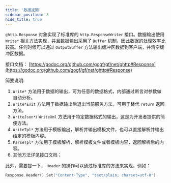 ```yaml
---
title: '数据返回'
sidebar_position: 3
hide_title: true
---
```


`ghttp.Response` 对象实现了标准库的 `http.ResponseWriter` 接口。数据输出使用 `Write*` 相关方法实现，并且数据输出采用了 `Buffer` 机制，因此数据的处理效率比较高。任何时候可以通过 `OutputBuffer` 方法输出缓冲区数据到客户端，并清空缓冲区数据。

接口文档： [https://godoc.org/github.com/gogf/gf/net/ghttp#Response](https://godoc.org/github.com/gogf/gf/net/ghttp#Response)

简要说明:

1. `Write*` 方法用于数据的输出，可为任意的数据格式，内部通过断言对参数做自动分析。
2. `Write*Exit` 方法用于数据输出后退出当前服务方法，可用于替代 `return` 返回方法。
3. `WriteJson*`/ `WriteXml` 方法用于特定数据格式的输出，这是为开发者提供的简便方法。
4. `WriteTpl*` 方法用于模板输出，解析并输出模板文件，也可以直接解析并输出给定的模板内容。
5. `ParseTpl*` 方法用于模板解析，解析模板文件或者模板内容，返回解析后的内容。
6. 其他方法详见接口文档；

此外，需要提一下， `Header` 的操作可以通过标准库的方法来实现，例如：

```  go
Response.Header().Set("Content-Type", "text/plain; charset=utf-8")
```